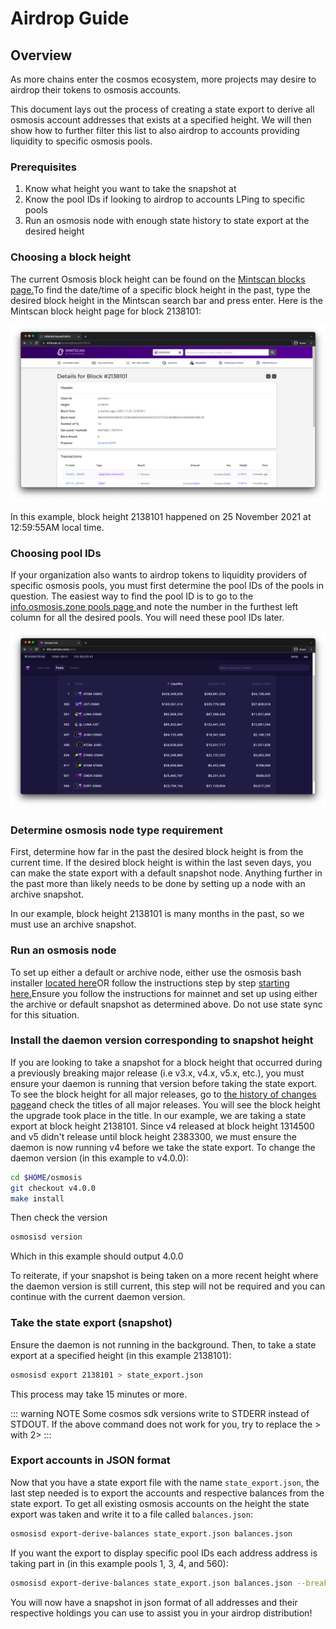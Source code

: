 # Airdrop Guide

## Overview

As more chains enter the cosmos ecosystem, more projects may desire to airdrop their tokens to osmosis accounts.

This document lays out the process of creating a state export to derive all osmosis account addresses that exists at a specified height. We will then show how to further filter this list to also airdrop to accounts providing liquidity to specific osmosis pools.

### Prerequisites
1. Know what height you want to take the snapshot at
2. Know the pool IDs if looking to airdrop to accounts LPing to specific pools
3. Run an osmosis node with enough state history to state export at the desired height


### Choosing a block height
The current Osmosis block height can be found on the [Mintscan blocks page.](https://www.mintscan.io/osmosis/blocks)To find the date/time of a specific block height in the past, type the desired block height in the Mintscan search bar and press enter. Here is the Mintscan block height page for block 2138101:

![](../assets/mintscan_height.png)

In this example, block height 2138101 happened on 25 November 2021 at 12:59:55AM local time.

### Choosing pool IDs
If your organization also wants to airdrop tokens to liquidity providers of specific osmosis pools, you must first determine the pool IDs of the pools in question. The easiest way to find the pool ID is to go to the [info.osmosis.zone pools page ](https://info.osmosis.zone/pools)and note the number in the furthest left column for all the desired pools. You will need these pool IDs later.

![](../assets/osmosis_pools.png)


### Determine osmosis node type requirement
First, determine how far in the past the desired block height is from the current time. If the desired block height is within the last seven days, you can make the state export with a default snapshot node. Anything further in the past more than likely needs to be done by setting up a node with an archive snapshot.

In our example, block height 2138101 is many months in the past, so we must use an archive snapshot.


### Run an osmosis node
To set up either a default or archive node, either use the osmosis bash installer [located here](https://get.osmosis.zone/)OR follow the instructions step by step [starting here.](https://docs.osmosis.zone/developing/cli/install.html)Ensure you follow the instructions for mainnet and set up using either the archive or default snapshot as determined above. Do not use state sync for this situation.



### Install the daemon version corresponding to snapshot height
If you are looking to take a snapshot for a block height that occurred during a previously breaking major release (i.e v3.x, v4.x, v5.x, etc.), you must ensure your daemon is running that version before taking the state export. To see the block height for all major releases, go to [the history of changes page](https://docs.osmosis.zone/history-and-changes.html)and check the titles of all major releases. You will see the block height the upgrade took place in the title. In our example, we are taking a state export at block height 2138101. Since v4 released at block height 1314500 and v5 didn't release until block height 2383300, we must ensure the daemon is now running v4 before we take the state export. To change the daemon version (in this example to v4.0.0):

```sh
cd $HOME/osmosis
git checkout v4.0.0
make install
```

Then check the version

```sh
osmosisd version
```

Which in this example should output 4.0.0

To reiterate, if your snapshot is being taken on a more recent height where the daemon version is still current, this step will not be required and you can continue with the current daemon version.



### Take the state export (snapshot)
Ensure the daemon is not running in the background. Then, to take a state export at a specified height (in this example 2138101):

```sh
osmosisd export 2138101 > state_export.json
```

This process may take 15 minutes or more.

::: warning NOTE
Some cosmos sdk versions write to STDERR instead of STDOUT. If the above command does not work for you, try to replace the > with 2>
:::


### Export accounts in JSON format
Now that you have a state export file with the name `state_export.json`, the last step needed is to export the accounts and respective balances from the state export. To get all existing osmosis accounts on the height the state export was taken and write it to a file called `balances.json`:

```sh
osmosisd export-derive-balances state_export.json balances.json
```

If you want the export to display specific pool IDs each address address is taking part in (in this example pools 1, 3, 4, and 560):

```sh
osmosisd export-derive-balances state_export.json balances.json --breakdown-by-pool-ids 1,3,4,560
```

You will now have a snapshot in json format of all addresses and their respective holdings you can use to assist you in your airdrop distribution!